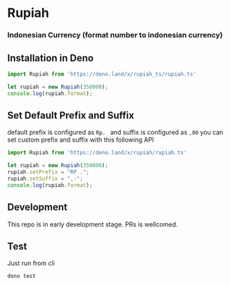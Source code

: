 # Rupiah
### Indonesian Currency (format number to indonesian currency)

## **Installation in Deno**
```ts
import Rupiah from 'https://deno.land/x/rupiah_ts/rupiah.ts'

let rupiah = new Rupiah(350000);
console.log(rupiah.format);
```

## **Set Default Prefix and Suffix**
default prefix is configured as ```Rp. ``` and suffix is configured as ```,00``` you can set custom prefix and suffix with this following API

```ts
import Rupiah from 'https://deno.land/x/rupiah/rupiah.ts'

let rupiah = new Rupiah(350000);
rupiah.setPrefix = "RP .";
rupiah.setSuffix = ",-";
console.log(rupiah.format);
```

## **Development**
This repo is in early development stage. PRs is wellcomed.

## **Test**
Just run from cli
```
deno test
```
